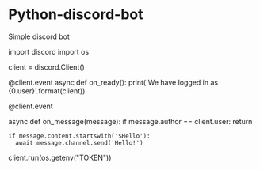 # Python-discord-bot
Simple  discord bot


import discord
import os



client = discord.Client()



@client.event
async def on_ready():
  print('We have logged in as {0.user}'.format(client))



  @client.event


  async def on_message(message):
    if message.author == client.user:
      return



    if message.content.startswith('$Hello'):
      await message.channel.send('Hello!')
client.run(os.getenv("TOKEN"))
